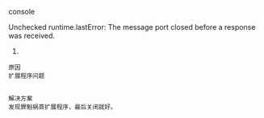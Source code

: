 console


Unchecked runtime.lastError: The message port closed before a response was received.

1.  
```
原因
扩展程序问题


解决方案
发现罪魁祸首扩展程序，最后关闭就好。
```


